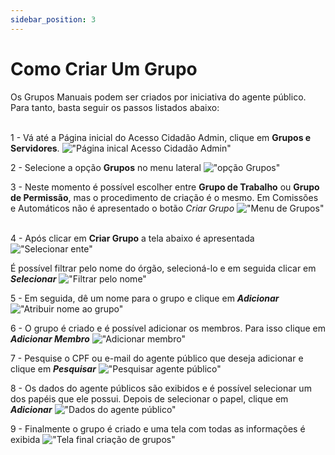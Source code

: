 ```yaml
---
sidebar_position: 3
---
```


# Como Criar Um Grupo

Os Grupos Manuais podem ser criados por iniciativa do agente público. Para tanto, basta seguir os passos listados abaixo:  
&nbsp;  

1 - Vá até a Página inicial do Acesso Cidadão Admin, clique em **Grupos e Servidores**.
!["Página inical Acesso Cidadão Admin"](/_images/03_papeis.png)
&nbsp;  

2 - Selecione a opção **Grupos** no menu lateral
!["opção Grupos"](/_images/01_grupos.png)
&nbsp;  

3 - Neste momento é possível escolher entre **Grupo de Trabalho** ou **Grupo de Permissão**, mas o procedimento de criação é o mesmo. Em Comissões e Automáticos não é
apresentado o botão *Criar Grupo*
!["Menu de Grupos"](/_images/02_grupos.png)
&nbsp;  

4 - Após clicar em **Criar Grupo** a tela abaixo é apresentada
!["Selecionar ente"](/_images/03_grupos.png)  

É possível filtrar pelo nome do órgão, selecioná-lo e em seguida clicar em ***Selecionar***
!["Filtrar pelo nome"](/_images/04_grupos.png)
&nbsp;  

5 - Em seguida, dê um nome para o grupo e clique em ***Adicionar***
!["Atribuir nome ao grupo"](/_images/05_grupos.png)
&nbsp;  

6 - O grupo é criado e é possível adicionar os membros. Para isso clique em ***Adicionar Membro***
!["Adicionar membro"](/_images/06_grupos.png)
&nbsp;  

7 - Pesquise o CPF ou e-mail do agente público que deseja adicionar e clique em ***Pesquisar***
!["Pesquisar agente público"](/_images/07_grupos.png)
&nbsp;  

8 - Os dados do agente públicos são exibidos e é possível selecionar um dos papéis que ele possui. Depois de selecionar o papel, clique em ***Adicionar***
!["Dados do agente público"](/_images/08_grupos.png)
&nbsp;  

9 - Finalmente o grupo é criado e uma tela com todas as informações é exibida
!["Tela final criação de grupos"](/_images/09_grupos.png)
&nbsp;  
&nbsp;  